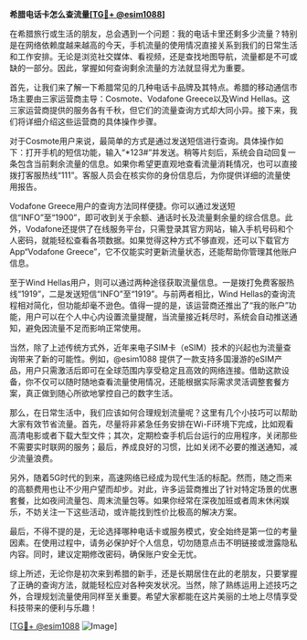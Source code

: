 **希腊电话卡怎么查流量[[TG💪+ @esim1088](https://t.me/s/esim1088)]**

在希腊旅行或生活的朋友，总会遇到一个问题：我的电话卡里还剩多少流量？特别是在网络依赖度越来越高的今天，手机流量的使用情况直接关系到我们的日常生活和工作安排。无论是浏览社交媒体、看视频，还是查找地图导航，流量都是不可或缺的一部分。因此，掌握如何查询剩余流量的方法就显得尤为重要。

首先，让我们来了解一下希腊常见的几种电话卡品牌及其特点。希腊的移动通信市场主要由三家运营商主导：Cosmote、Vodafone Greece以及Wind Hellas。这三家运营商提供的服务各有千秋，但它们的流量查询方式却大同小异。接下来，我们将详细介绍这些运营商的具体操作步骤。

对于Cosmote用户来说，最简单的方式是通过发送短信进行查询。具体操作如下：打开手机的短信功能，输入“*123#”并发送。稍等片刻后，系统会自动回复一条包含当前剩余流量的信息。如果你希望更直观地查看流量消耗情况，也可以直接拨打客服热线“111”。客服人员会在核实你的身份信息后，为你提供详细的流量使用报告。

Vodafone Greece用户的查询方法同样便捷。你可以通过发送短信“INFO”至“1900”，即可收到关于余额、通话时长及流量剩余量的综合信息。此外，Vodafone还提供了在线服务平台，只需登录其官方网站，输入手机号码和个人密码，就能轻松查看各项数据。如果觉得这种方式不够直观，还可以下载官方App“Vodafone Greece”，它不仅能实时更新流量状态，还能帮助你管理其他账户信息。

至于Wind Hellas用户，则可以通过两种途径获取流量信息。一是拨打免费客服热线“1919”，二是发送短信“INFO”至“1919”。与前两者相比，Wind Hellas的查询流程相对简化，但功能却毫不逊色。值得一提的是，该运营商还推出了“我的账户”功能，用户可以在个人中心内设置流量提醒，当流量接近耗尽时，系统会自动推送通知，避免因流量不足而影响正常使用。

当然，除了上述传统方式外，近年来电子SIM卡（eSIM）技术的兴起也为流量查询带来了新的可能性。例如，@esim1088 提供了一款支持多国漫游的eSIM产品，用户只需激活后即可在全球范围内享受稳定且高效的网络连接。借助这款设备，你不仅可以随时随地查看流量使用情况，还能根据实际需求灵活调整套餐方案，真正做到随心所欲地掌控自己的数字生活。

那么，在日常生活中，我们应该如何合理规划流量呢？这里有几个小技巧可以帮助大家有效节省流量。首先，尽量将非紧急任务安排在Wi-Fi环境下完成，比如观看高清电影或者下载大型文件；其次，定期检查手机后台运行的应用程序，关闭那些不需要实时联网的服务；最后，养成良好的习惯，比如关闭不必要的推送通知，减少流量浪费。

另外，随着5G时代的到来，高速网络已经成为现代生活的标配。然而，随之而来的高额费用也让不少用户望而却步。对此，许多运营商推出了针对特定场景的优惠套餐，比如夜间流量包、周末流量包等。如果你经常在深夜加班或者周末休闲娱乐，不妨关注一下这些活动，或许能找到性价比极高的解决方案。

最后，不得不提的是，无论选择哪种电话卡或服务模式，安全始终是第一位的考量因素。在使用过程中，请务必保护好个人信息，切勿随意点击不明链接或泄露隐私内容。同时，建议定期修改密码，确保账户安全无忧。

综上所述，无论你是初次来到希腊的新手，还是长期居住在此的老朋友，只要掌握了正确的查询方法，就能轻松应对各种突发状况。当然，除了熟练运用上述技巧之外，合理规划流量使用同样至关重要。希望大家都能在这片美丽的土地上尽情享受科技带来的便利与乐趣！

[[TG💪+ @esim1088](https://t.me/s/esim1088) ![Image](https://i.postimg.cc/4NQfJmqS/Snipaste-2025-05-13-00-14-12.png)]